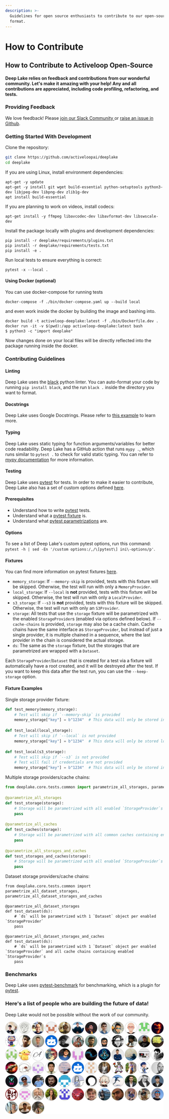 ```yaml
---
description: >-
  Guidelines for open source enthusiasts to contribute to our open-source data
  format.
---
```


# How to Contribute

## How to Contribute to Activeloop Open-Source

#### Deep Lake relies on feedback and contributions from our wonderful community. Let's make it amazing with your help! Any and all contributions are appreciated, including code profiling, refactoring, and tests.

### Providing Feedback

We love feedback! Please [join our Slack Community ](http://slack.activeloop.ai/)or [raise an issue in Github](https://github.com/activeloopai/Hub/issues).

### Getting Started With Development

Clone the repository:

```bash
git clone https://github.com/activeloopai/deeplake 
cd deeplake
```

&#x20;If you are using Linux, install environment dependencies:

```
apt-get -y update
apt-get -y install git wget build-essential python-setuptools python3-dev libjpeg-dev libpng-dev zlib1g-dev
apt install build-essential
```

If you are planning to work on videos, install codecs:

```
apt-get install -y ffmpeg libavcodec-dev libavformat-dev libswscale-dev
```

Install the package locally with plugins and development dependencies:

```
pip install -r deeplake/requirements/plugins.txt
pip install -r deeplake/requirements/tests.txt
pip install -e .
```

Run local tests to ensure everything is correct:

```
pytest -x --local . 
```

#### **Using Docker** (optional)

You can use docker-compose for running tests

```
docker-compose -f ./bin/docker-compose.yaml up --build local
```

and even work inside the docker by building the image and bashing into.

```
docker build -t activeloop-deeplake:latest -f ./bin/Dockerfile.dev .
docker run -it -v $(pwd):/app activeloop-deeplake:latest bash
$ python3 -c "import deeplake"
```

Now changes done on your local files will be directly reflected into the package running inside the docker.&#x20;

### Contributing Guidelines

#### Linting

Deep Lake uses the [black](https://pypi.org/project/black/) python linter. You can auto-format your code by running `pip install black`, and the run `black .` inside the directory you want to format.

#### Docstrings

Deep Lake uses Google Docstrings. Please refer to [this example](https://sphinxcontrib-napoleon.readthedocs.io/en/latest/example\_google.html) to learn more.

#### Typing

Deep Lake uses static typing for function arguments/variables for better code readability. Deep Lake has a GitHub action that runs `mypy .`, which runs similar to `pytest .` to check for valid static typing. You can refer to [mypy documentation](https://mypy.readthedocs.io/en/stable/) for more information.

#### Testing

Deep Lake uses [pytest](https://docs.pytest.org/en/6.2.x/) for tests. In order to make it easier to contribute, Deep Lake also has a set of custom options defined [here](https://github.com/activeloopai/Hub/tree/main/hub/tests).

#### Prerequisites

* Understand how to write [pytest](https://docs.pytest.org/en/6.2.x/) tests.
* Understand what a [pytest fixture](https://docs.pytest.org/en/6.2.x/fixture.html) is.
* Understand what [pytest parametrizations](https://docs.pytest.org/en/6.2.x/parametrize.html) are.

#### Options

To see a list of Deep Lake's custom pytest options, run this command: `pytest -h | sed -En '/custom options:/,/\[pytest\] ini\-options/p'`.

#### Fixtures

You can find more information on pytest fixtures [here](https://docs.pytest.org/en/6.2.x/fixture.html).

* `memory_storage`: If `--memory-skip` is provided, tests with this fixture will be skipped. Otherwise, the test will run with only a `MemoryProvider`.
* `local_storage`: If `--local` is **not** provided, tests with this fixture will be skipped. Otherwise, the test will run with only a `LocalProvider`.
* `s3_storage`: If `--s3` is **not** provided, tests with this fixture will be skipped. Otherwise, the test will run with only an `S3Provider`.
* `storage`: All tests that use the `storage` fixture will be parametrized with the enabled `StorageProvider`s (enabled via options defined below). If `--cache-chains` is provided, `storage` may also be a cache chain. Cache chains have the same interface as `StorageProvider`, but instead of just a single provider, it is multiple chained in a sequence, where the last provider in the chain is considered the actual storage.
* `ds`: The same as the `storage` fixture, but the storages that are parametrized are wrapped with a `Dataset`.

Each `StorageProvider`/`Dataset` that is created for a test via a fixture will automatically have a root created, and it will be destroyed after the test. If you want to keep this data after the test run, you can use the `--keep-storage` option.

#### **Fixture Examples**

Single storage provider fixture:

```python
def test_memory(memory_storage):
    # Test will skip if `--memory-skip` is provided
    memory_storage["key"] = b"1234"  # This data will only be stored in memory

def test_local(local_storage):
    # Test will skip if `--local` is not provided
    memory_storage["key"] = b"1234"  # This data will only be stored locally

def test_local(s3_storage):
    # Test will skip if `--s3` is not provided
    # Test will fail if credentials are not provided
    memory_storage["key"] = b"1234"  # This data will only be stored in s3
```

Multiple storage providers/cache chains:

```python
from deeplake.core.tests.common import parametrize_all_storages, parametrize_all_caches, parametrize_all_storages_and_caches

@parametrize_all_storages
def test_storage(storage):
    # Storage will be parametrized with all enabled `StorageProvider`s
    pass

@parametrize_all_caches
def test_caches(storage):
    # Storage will be parametrized with all common caches containing enabled `StorageProvider`s
    pass

@parametrize_all_storages_and_caches
def test_storages_and_caches(storage):
    # Storage will be parametrized with all enabled `StorageProvider`s and common caches containing enabled `StorageProvider`s
    pass
```

Dataset storage providers/cache chains:

```
from deeplake.core.tests.common import parametrize_all_dataset_storages, parametrize_all_dataset_storages_and_caches

@parametrize_all_dataset_storages
def test_dataset(ds):
    # `ds` will be parametrized with 1 `Dataset` object per enabled `StorageProvider`
    pass

@parametrize_all_dataset_storages_and_caches
def test_dataset(ds):
    # `ds` will be parametrized with 1 `Dataset` object per enabled `StorageProvider` and all cache chains containing enabled `StorageProvider`s
    pass
```

### Benchmarks

Deep Lake uses [pytest-benchmark](https://pytest-benchmark.readthedocs.io/en/latest/usage.html) for benchmarking, which is a plugin for [pytest](https://docs.pytest.org/en/6.2.x/).

### Here's a list of people who are building the future of data!

Deep Lake would not be possible without the work of our community.

![Activeloop Deep Lake open-source contributors](<../.gitbook/assets/68747470733a2f2f636f6e747269622e726f636b732f696d6167653f7265706f3d6163746976656c6f6f7061692f687562 (1).svg>)

